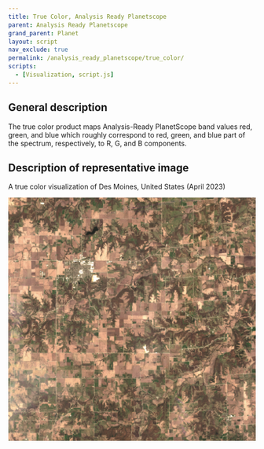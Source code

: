 ```yaml
---
title: True Color, Analysis Ready Planetscope
parent: Analysis Ready Planetscope
grand_parent: Planet
layout: script
nav_exclude: true
permalink: /analysis_ready_planetscope/true_color/
scripts:
  - [Visualization, script.js]
---
```


## General description
The true color product maps Analysis-Ready PlanetScope band values red, green, and blue which roughly correspond to red, green, and blue part of the spectrum, respectively, to R, G, and B components.

## Description of representative image

A true color visualization of Des Moines, United States (April 2023)

![True Color of Des Moines](fig/fig1.png)